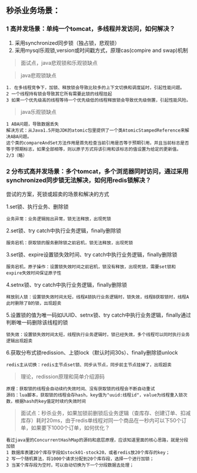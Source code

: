 ## 秒杀业务场景：
### 1 高并发场景：单纯一个tomcat，多线程并发访问，如何解决？
1. 采用synchronized同步锁（独占锁，悲观锁）
2. 采用mysql乐观锁,version或时间戳方式，原理cas(compire and swap)机制
> 面试点，java悲观锁和乐观锁缺点

> java悲观锁缺点
```
1. 在多线程竞争下，加锁、释放锁会导致比较多的上下文切换和调度延时，引起性能问题。
2 一个线程持有锁会导致其它所有需要此锁的线程挂起
3 如果一个优先级高的线程等待一个优先级低的线程释放锁会导致优先级倒置，引起性能风险。
```
> java乐观锁缺点
```$xslt
1 ABA问题，导致数据丢失
解决方式：从Java1.5开始JDK的atomic包里提供了一个类AtomicStampedReference来解决ABA问题。
这个类的compareAndSet方法作用是首先检查当前引用是否等于预期引用，并且当前标志是否等于预期标志，如果全部相等，则以原子方式将该引用和该标志的值设置为给定的更新值。
2/3（略）               
```
### 2 分布式高并发场景：多个tomcat，多个浏览器同时访问，通过采用synchronized同步锁无法解决，如何用redis锁解决？
尝试的方案，死锁或超卖的场景和解决的方式

1.set锁、执行业务、删除锁
```$xslt
业务异常：业务逻辑抛出异常，锁无法释放，出现死锁
```
2.set锁、try catch中执行业务逻辑，finally删除锁
```$xslt
服务宕机：获取锁的服务删除锁之前宕机，锁无法释放，出现死锁
```
3.set锁、expire设置锁失效时间、try catch中执行业务逻辑，finally删除锁
```$xslt
服务宕机，原子操作：设置锁失效时间之前宕机，锁没有释放，出现死锁，需要set锁和expire失效时间保证原子性
```
4.setnx锁、try catch中执行业务逻辑，finally删除锁
```$xslt
释放别人锁：设置锁失效时间太短，线程A锁执行业务逻辑时，锁失效，线程B获取锁时，线程A此时删除了B的锁，出现超卖
```
5.设置锁的值为唯一码如UUID、setnx锁、try catch中执行业务逻辑，finally通过判断唯一码删除该线程的锁
```$xslt
锁失效：设置锁失效时间太短，线程执行业务逻辑时，锁已经失效，多个线程可以同时执行业务逻辑出现超卖
```
6.获取分布式锁redission、上锁lock（默认时间30s）、finally删除锁unlock
```
redis主从切换：redis主节点set锁、同步从节点，同步前主节点挂掉了，出现超卖
```
> 理论，redission原理和简单介绍源码
```
原理：获取锁的线程会自动续约失效时间、没有获取锁的线程会不断自动重试
源码：lua脚本，获取锁的线程会存hash，key值为"uuid:线程id"，value为线程重入锁次数，根据hash的key值定时续约失效时间
```
> 面试点：秒杀业务，如果加锁前删锁后业务逻辑（查库存、创建订单、扣减库存）耗时20ms，由于redis单线程对同一个商品在一秒内可以下50个订单，如果要下1000个订单，如何优化？
```
看过java里的ConcurrentHashMap的源码和底层原理，应该知道里面的核心思路，就是分段加锁
1 数据库表建20个库存字段如stock01-stock20，或者redis放20个库存的key；
2 写一个随机算法，将1000个请求分配到20个库存段，选择一个进行加锁；
3 当某个库存段为空时，可以自动切换为下一个分段数据去处理；
```
